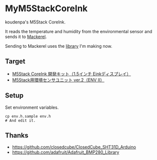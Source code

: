 # MyM5StackCoreInk

koudenpa's M5Stack CoreInk.

It reads the temperature and humidity from the environmental sensor and sends it to [Mackerel](https://mackerel.io/).

Sending to Mackerel uses the [library](https://github.com/7474/ArduinoMackerelClient) I'm making now.

## Target

- [M5Stack CoreInk 開発キット（1.5インチ Einkディスプレイ）](https://www.switch-science.com/catalog/6735/)
- [M5Stack用環境センサユニット ver.2（ENV II）](https://www.switch-science.com/catalog/6344/)

## Setup

Set environment variables.
```
cp env.h.sample env.h
# And edit it.
```

## Thanks

- https://github.com/closedcube/ClosedCube_SHT31D_Arduino
- https://github.com/adafruit/Adafruit_BMP280_Library
